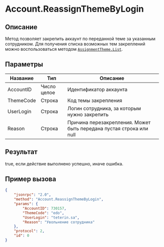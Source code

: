 # Account.ReassignThemeByLogin

## Описание

Метод позволяет закрепить аккаунт по переданной теме за указанным сотрудником. Для получения списка возможных тем закреплений можно воспользоваться методом [`AssignmentTheme.List`](AssignmentTheme.List.md).

## Параметры

| Название   | Тип          | Описание                                                                 |
|------------|--------------|--------------------------------------------------------------------------|
| AccountID | Число целое | Идентификатор аккаунта                                                  |
| ThemeCode | Строка      | Код темы закрепления                                                     |
| UserLogin | Строка      | Логин сотрудника, за которым нужно закрепить                             |
| Reason    | Строка      | Причина перезакрепления. Может быть передана пустая строка или null      |

## Результат

true, если действие выполнено успешно, иначе ошибка.

## Пример вызова

```json
{
    "jsonrpc": "2.0",
    "method": "Account.ReassignThemeByLogin",
    "params": {
        "AccountID": 730157,
        "ThemeCode": "edo",
        "UserLogin": "teterin.sa",
        "Reason": "Увольнение сотрудника"
    },
    "protocol": 2,
    "id": 0
}